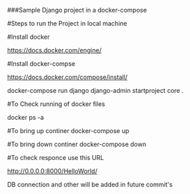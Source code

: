 ###Sample Django project in a docker-compose

#Steps to run the Project in local machine

#Install docker 

https://docs.docker.com/engine/


#Install docker-compse

https://docs.docker.com/compose/install/

docker-compose run django django-admin startproject core .

#To Check running of docker files

docker ps -a

#To bring up continer 
docker-compose up

#To bring down continer 
docker-compose down

#To check responce use this URL

http://0.0.0.0:8000/HelloWorld/

DB connection and other will be added in future commit's


